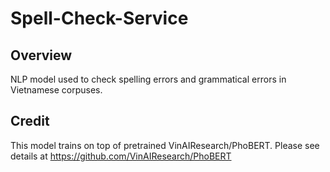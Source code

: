 # Spell-Check-Service
## Overview
NLP model used to check spelling errors and grammatical errors in Vietnamese corpuses.


## Credit
This model trains on top of pretrained VinAIResearch/PhoBERT. Please see details at https://github.com/VinAIResearch/PhoBERT
